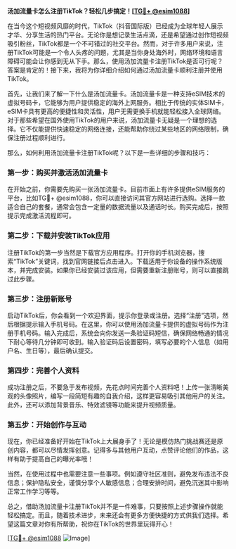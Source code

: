 **汤加流量卡怎么注册TikTok？轻松几步搞定！[[TG💪+ @esim1088](https://t.me/s/esim1088)]**

在当今这个短视频风靡的时代，TikTok（抖音国际版）已经成为全球年轻人展示才华、分享生活的热门平台。无论你是想记录生活点滴，还是希望通过创作短视频吸引粉丝，TikTok都是一个不可错过的社交平台。然而，对于许多用户来说，注册TikTok可能是一个令人头疼的问题，尤其是当你身处海外时，网络环境和语言障碍可能会让你感到无从下手。那么，使用汤加流量卡注册TikTok是否可行呢？答案是肯定的！接下来，我将为你详细介绍如何通过汤加流量卡顺利注册并使用TikTok。

首先，让我们来了解一下什么是汤加流量卡。汤加流量卡是一种支持eSIM技术的虚拟号码卡，它能够为用户提供稳定的海外上网服务。相比于传统的实体SIM卡，eSIM卡具有更高的便捷性和灵活性，用户无需更换手机就能轻松接入全球网络。对于那些希望在国外使用TikTok的用户来说，汤加流量卡无疑是一个理想的选择。它不仅能提供快速稳定的网络连接，还能帮助你绕过某些地区的网络限制，确保注册过程顺利进行。

那么，如何利用汤加流量卡注册TikTok呢？以下是一些详细的步骤和技巧：

### 第一步：购买并激活汤加流量卡

在开始之前，你需要先购买一张汤加流量卡。目前市面上有许多提供eSIM服务的平台，比如TG💪+ @esim1088，你可以直接访问其官方网站进行选购。选择一款适合自己的套餐，通常会包含一定量的数据流量以及通话时长。购买完成后，按照提示完成激活流程即可。

### 第二步：下载并安装TikTok应用

注册TikTok的第一步当然是下载官方应用程序。打开你的手机浏览器，搜索“TikTok”关键词，找到官网链接后点击进入。下载适用于你设备的操作系统版本，并完成安装。如果你已经安装过该应用，但需要重新注册账号，则可以直接跳过此步骤。

### 第三步：注册新账号

启动TikTok后，你会看到一个欢迎界面，提示你登录或注册。选择“注册”选项，然后根据提示输入手机号码。在这里，你可以使用汤加流量卡提供的虚拟号码作为注册手机号码。输入完成后，系统会向你发送一条验证码短信，确保网络畅通的情况下耐心等待几分钟即可收到。输入验证码后设置密码，填写必要的个人信息（如用户名、生日等），最后确认提交。

### 第四步：完善个人资料

成功注册之后，不要急于发布视频，先花点时间完善个人资料吧！上传一张清晰美观的头像照片，编写一段简短有趣的自我介绍，这样更容易吸引其他用户的关注。此外，还可以添加背景音乐、特效滤镜等功能来提升视频质量。

### 第五步：开始创作与互动

现在，你已经准备好开始在TikTok上大展身手了！无论是模仿热门挑战赛还是原创内容，都可以尽情发挥创意。记得多与其他用户互动，点赞评论他们的作品，这样有助于提高自己的曝光率哦！

当然，在使用过程中也需要注意一些事项。例如遵守社区准则，避免发布违法不良信息；保护隐私安全，谨慎分享个人敏感信息；合理安排时间，避免沉迷其中影响正常工作学习等等。

总之，借助汤加流量卡注册TikTok并不是一件难事，只要按照上述步骤操作就能轻松搞定。而且，随着技术进步，未来还会有更多方便快捷的方式供我们选择。希望这篇文章对你有所帮助，祝你在TikTok的世界里玩得开心！

[[TG💪+ @esim1088](https://t.me/s/esim1088) ![Image](https://i.postimg.cc/4NQfJmqS/Snipaste-2025-05-13-00-14-12.png)]